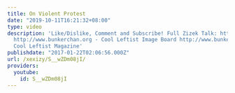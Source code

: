 ```yaml
---
title: On Violent Protest
date: "2019-10-11T16:21:32+08:00"
type: video
description: 'Like/Dislike, Comment and Subscribe! Full Zizek Talk: https://www.youtube.com/watch?v=R1S78GVTwM4&t=326s
  http://www.bunkerchan.org - Cool Leftist Image Board http://www.bunkermag.org -
  Cool Leftist Magazine'
publishdate: "2017-01-22T02:06:56.000Z"
url: /xexizy/S__wZDm08jI/
providers:
  youtube:
    id: S__wZDm08jI
---
```

